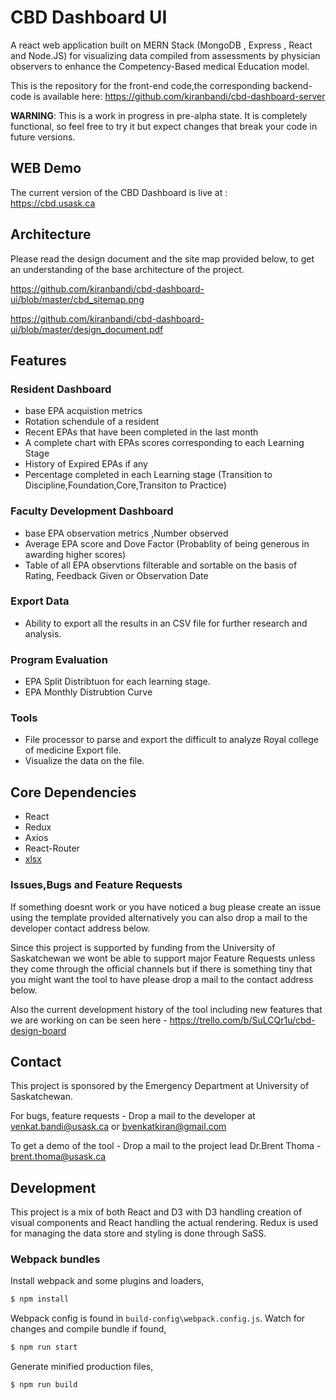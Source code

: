 # CBD Dashboard UI

A react web application built on MERN Stack (MongoDB , Express , React and Node.JS) for visualizing data compiled from assessments by physician observers to enhance the Competency-Based medical Education model.

This is the repository for the front-end code,the corresponding backend-code is available here:
https://github.com/kiranbandi/cbd-dashboard-server

**WARNING**: This is a work in progress in pre-alpha state. It is completely functional, so feel free to try it but expect changes that break your code in future versions.

## WEB Demo

The current version of the CBD Dashboard is live at :  
https://cbd.usask.ca

## Architecture 

Please read the design document and the site map provided below, to get an understanding of the base architecture of the project.

https://github.com/kiranbandi/cbd-dashboard-ui/blob/master/cbd_sitemap.png

https://github.com/kiranbandi/cbd-dashboard-ui/blob/master/design_document.pdf


## Features

### Resident Dashboard
 - base EPA acquistion metrics 
 - Rotation schendule of a resident 
 - Recent EPAs that have been completed in the last month
 - A complete chart with EPAs scores corresponding to each Learning Stage
 - History of Expired EPAs if any
 - Percentage completed in each Learning stage (Transition to Discipline,Foundation,Core,Transiton to Practice)

### Faculty Development Dashboard
 - base EPA observation metrics ,Number observed
 - Average EPA score and Dove Factor (Probablity of being generous in awarding higher scores)
 - Table of all EPA observtions filterable and sortable on the basis of Rating, Feedback Given or    Observation Date

### Export Data
 - Ability to export all the results in an CSV file for further research and analysis.

### Program Evaluation 
 - EPA Split Distribtuon for each learning stage.
 - EPA Monthly Distrubtion Curve 

### Tools
 - File processor to parse and export the difficult to analyze Royal college of medicine Export file.
 - Visualize the data on the file.


## Core Dependencies
 - React 
 - Redux 
 - Axios
 - React-Router
 - [xlsx](https://www.npmjs.com/package/xlsx)


### Issues,Bugs and Feature Requests
If something doesnt work or you have noticed a bug please create an issue using the template provided
alternatively you can also drop a mail to the developer contact address below.

Since this project is supported by funding from the University of Saskatchewan we wont be
able to support major Feature Requests unless they come through the official channels 
but if there is something tiny that you might want the tool to have please drop a mail to
the contact address below. 

Also the current development history of the tool including new features that we are working on 
can be seen here - https://trello.com/b/SuLCQr1u/cbd-design-board

## Contact 
This project is sponsored by the Emergency Department at University of Saskatchewan.

For bugs, feature requests -
Drop a mail to the developer at venkat.bandi@usask.ca or bvenkatkiran@gmail.com

To get a demo of the tool - 
Drop a mail to the project lead Dr.Brent Thoma - brent.thoma@usask.ca


## Development
This project is a mix of both React and D3 with D3 handling creation of visual components 
and React handling the actual rendering.
Redux is used for managing the data store and styling is done through SaSS.

### Webpack bundles
Install webpack and some plugins and loaders,
```bash
$ npm install
```
Webpack config is found in `build-config\webpack.config.js`.
Watch for changes and compile bundle if found,
```bash
$ npm run start
```
Generate minified production files,
```bash
$ npm run build
```
